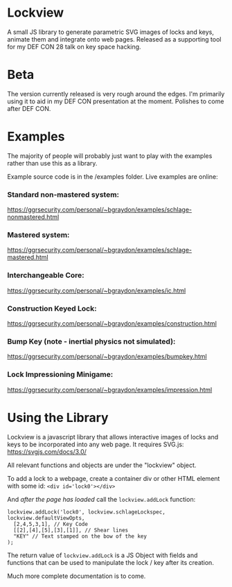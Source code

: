 # Lockview
A small JS library to generate parametric SVG images of locks and keys, animate them and integrate onto web pages.  Released as a supporting tool for my DEF CON 28 talk on key space hacking.

# Beta
The version currently released is very rough around the edges.  I'm primarily using it to aid in my DEF CON presentation at the moment.  Polishes to come after DEF CON.

# Examples
The majority of people will probably just want to play with the examples rather than use this as a library.

Example source code is in the /examples folder.  Live examples are online:

### Standard non-mastered system:

https://ggrsecurity.com/personal/~bgraydon/examples/schlage-nonmastered.html

### Mastered system:

https://ggrsecurity.com/personal/~bgraydon/examples/schlage-mastered.html

### Interchangeable Core:

https://ggrsecurity.com/personal/~bgraydon/examples/ic.html

### Construction Keyed Lock:

https://ggrsecurity.com/personal/~bgraydon/examples/construction.html

### Bump Key (note - inertial physics not simulated):

https://ggrsecurity.com/personal/~bgraydon/examples/bumpkey.html

### Lock Impressioning Minigame:

https://ggrsecurity.com/personal/~bgraydon/examples/impression.html

# Using the Library
Lockview is a javascript library that allows interactive images of locks and keys to be incorporated into any web page.  It requires SVG.js: https://svgjs.com/docs/3.0/

All relevant functions and objects are under the "lockview" object.  

To add a lock to a webpage, create a container div or other HTML element with some id:
`<div id='lock0'></div>`

And _after the page has loaded_ call the `lockview.addLock` function:

```
lockview.addLock('lock0', lockview.schlageLockspec, lockview.defaultViewOpts, 
  [2,4,5,3,1], // Key Code
  [[2],[4],[5],[3],[1]], // Shear lines 
  "KEY" // Text stamped on the bow of the key
);
```

The return value of `lockview.addLock` is a JS Object with fields and functions that can be used to manipulate the lock / key after its creation.

Much more complete documentation is to come.

